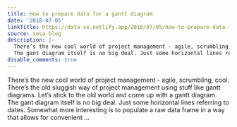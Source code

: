 ```yaml
---
title: How to prepare data for a gantt diagram
date: '2018-07-05'
linkTitle: https://data-se.netlify.app/2018/07/05/how-to-prepare-data-for-a-gantt-diagram/
source: sesa blog
description: |-
  There’s the new cool world of project management - agile, scrumbling, cool. There’s the old sluggish way of project management using stuff like gantt diagrams. Let’s stick to the old world and come up with a gantt diagram.
  The gant diagram itself is no big deal. Just some horizontal lines referring to dates. Somewhat more interesting is to populate a raw data frame in a way that allows for convenient ...
disable_comments: true
---
```

There’s the new cool world of project management - agile, scrumbling, cool. There’s the old sluggish way of project management using stuff like gantt diagrams. Let’s stick to the old world and come up with a gantt diagram.
The gant diagram itself is no big deal. Just some horizontal lines referring to dates. Somewhat more interesting is to populate a raw data frame in a way that allows for convenient ...